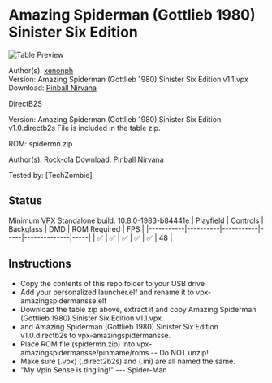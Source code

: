 # Amazing Spiderman (Gottlieb 1980) Sinister Six Edition

![Table Preview](https://pinballnirvana.com/forums/attachments/0screenshot-dt-png.43242/)

Author(s): [xenonph](https://www.vpforums.org/index.php?showuser=14100)  
Version:  Amazing Spiderman (Gottlieb 1980) Sinister Six Edition v1.1.vpx
Download:  [Pinball Nirvana](https://pinballnirvana.com/forums/resources/amazing-spiderman-gottlieb-1980-sinister-six-edition.8400/)

DirectB2S

Version: Amazing Spiderman (Gottlieb 1980) Sinister Six Edition v1.0.directb2s 
File is included in the table zip.

ROM: spidermn.zip

Author(s): [Rock-ola](https://pinballnirvana.com/forums/members/rock-ola.1/)
Download:  [Pinball Nirvana](https://pinballnirvana.com/forums/resources/spidermn.2352/)

Tested by:
[TechZombie]

## Status 

Minimum VPX Standalone build: 10.8.0-1983-b84441e
| Playfield | Controls | Backglass | DMD | ROM Required | FPS | 
|-----------|----------|-----------|-----|--------------|-----|
| :white_check_mark: | :white_check_mark: | :white_check_mark: | :white_check_mark: | :white_check_mark: | 48 |

## Instructions

- Copy the contents of this repo folder to your USB drive
- Add your personalized launcher.elf and rename it to vpx-amazingspidermansse.elf
- Download the table zip above, extract it and copy Amazing Spiderman (Gottlieb 1980) Sinister Six Edition v1.1.vpx
- and Amazing Spiderman (Gottlieb 1980) Sinister Six Edition v1.0.directb2s to vpx-amazingspidermansse.
- Place ROM file (spidermn.zip) into vpx-amazingspidermansse/pinmame/roms -- Do NOT unzip!
- Make sure (.vpx) (.direct2b2s) and (.ini) are all named the same. 
- "My Vpin Sense is tingling!" --- Spider-Man
